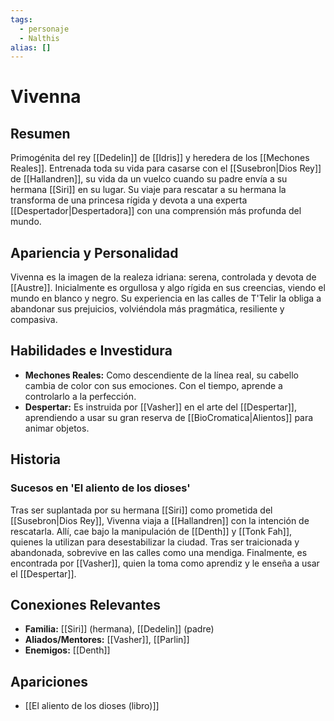 ```yaml
---
tags:
  - personaje
  - Nalthis
alias: []
---
```


# Vivenna

## Resumen
Primogénita del rey [[Dedelin]] de [[Idris]] y heredera de los [[Mechones Reales]]. Entrenada toda su vida para casarse con el [[Susebron|Dios Rey]] de [[Hallandren]], su vida da un vuelco cuando su padre envía a su hermana [[Siri]] en su lugar. Su viaje para rescatar a su hermana la transforma de una princesa rígida y devota a una experta [[Despertador|Despertadora]] con una comprensión más profunda del mundo.

## Apariencia y Personalidad
Vivenna es la imagen de la realeza idriana: serena, controlada y devota de [[Austre]]. Inicialmente es orgullosa y algo rígida en sus creencias, viendo el mundo en blanco y negro. Su experiencia en las calles de T'Telir la obliga a abandonar sus prejuicios, volviéndola más pragmática, resiliente y compasiva.

## Habilidades e Investidura
- **Mechones Reales:** Como descendiente de la línea real, su cabello cambia de color con sus emociones. Con el tiempo, aprende a controlarlo a la perfección.
- **Despertar:** Es instruida por [[Vasher]] en el arte del [[Despertar]], aprendiendo a usar su gran reserva de [[BioCromatica|Alientos]] para animar objetos.

## Historia
### Sucesos en 'El aliento de los dioses'
Tras ser suplantada por su hermana [[Siri]] como prometida del [[Susebron|Dios Rey]], Vivenna viaja a [[Hallandren]] con la intención de rescatarla. Allí, cae bajo la manipulación de [[Denth]] y [[Tonk Fah]], quienes la utilizan para desestabilizar la ciudad. Tras ser traicionada y abandonada, sobrevive en las calles como una mendiga. Finalmente, es encontrada por [[Vasher]], quien la toma como aprendiz y le enseña a usar el [[Despertar]].

## Conexiones Relevantes
* **Familia:** [[Siri]] (hermana), [[Dedelin]] (padre)
* **Aliados/Mentores:** [[Vasher]], [[Parlin]]
* **Enemigos:** [[Denth]]

## Apariciones
* [[El aliento de los dioses (libro)]]

